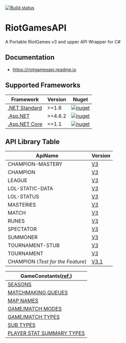 [![Build status](https://ci.appveyor.com/api/projects/status/ktka9cfk1rxe2mt3?svg=true)](https://ci.appveyor.com/project/msx752/riotgamesapi)

# RiotGamesAPI
A Portable RiotGames v3 and upper API Wrapper for C#

## Documentation
- https://riotgamesapi.readme.io

## Supported Frameworks
Framework | Version | Nuget
--- | --- | ---
[.NET Standard](https://github.com/msx752/RiotGamesAPI/tree/master/RiotGamesApi) | >=1.6 | [![nuget](https://img.shields.io/badge/Nuget-RiotGamesAPI-brightgreen.svg?style=flat&maxAge=259200)](https://www.nuget.org/packages/RiotGamesAPI)
[.Asp.NET](https://github.com/msx752/RiotGamesAPI/tree/master/RiotGamesApi.AspNet) | >=4.6.2 | [![nuget](https://img.shields.io/badge/Nuget-RiotGamesAPI.AspNet-brightgreen.svg?style=flat&maxAge=259200)](https://www.nuget.org/packages/RiotGamesAPI.AspNet)
[.Asp.NET Core](https://github.com/msx752/RiotGamesAPI/tree/master/RiotGamesApi.AspNetCore) | ==1.1 | [![nuget](https://img.shields.io/badge/Nuget-RiotGamesAPI.AspNetCore-brightgreen.svg?style=flat&maxAge=259200)](https://www.nuget.org/packages/RiotGamesAPI.AspNetCore)

## API Library Table
ApiName | Version
--- | ---
CHAMPION-MASTERY | [V3](https://github.com/msx752/RiotGamesApi/tree/master/RiotGamesApi/Libraries/Lol/v3/NonStaticEndPoints/ChampionMastery)
CHAMPION | [V3](https://github.com/msx752/RiotGamesApi/tree/master/RiotGamesApi/Libraries/Lol/v3/NonStaticEndPoints/Champion)
LEAGUE | [V3](https://github.com/msx752/RiotGamesApi/tree/master/RiotGamesApi/Libraries/Lol/v3/NonStaticEndPoints/League)
LOL-STATIC-DATA  | [V3](https://github.com/msx752/RiotGamesApi/tree/master/RiotGamesApi/Libraries/Lol/v3/StaticEndPoints)
LOL-STATUS | [V3](https://github.com/msx752/RiotGamesApi/tree/master/RiotGamesApi/Libraries/Lol/v3/StatusEndPoints)
MASTERIES | [V3](https://github.com/msx752/RiotGamesApi/tree/master/RiotGamesApi/Libraries/Lol/v3/NonStaticEndPoints/Mastery)
MATCH | [V3](https://github.com/msx752/RiotGamesApi/tree/master/RiotGamesApi/Libraries/Lol/v3/NonStaticEndPoints/Match)
RUNES | [V3](https://github.com/msx752/RiotGamesApi/tree/master/RiotGamesApi/Libraries/Lol/v3/NonStaticEndPoints/Rune)
SPECTATOR | [V3](https://github.com/msx752/RiotGamesApi/tree/master/RiotGamesApi/Libraries/Lol/v3/NonStaticEndPoints/Spectator)
SUMMONER | [V3](https://github.com/msx752/RiotGamesApi/tree/master/RiotGamesApi/Libraries/Lol/v3/NonStaticEndPoints/Summoner)
TOURNAMENT-STUB| [V3](https://github.com/msx752/RiotGamesApi/tree/master/RiotGamesApi/Libraries/Lol/v3/TournamentEndPoints)
TOURNAMENT | [V3](https://github.com/msx752/RiotGamesApi/tree/master/RiotGamesApi/Libraries/Lol/v3/TournamentEndPoints)
CHAMPION (*Test for the Feature*) | [V3.1](https://github.com/msx752/RiotGamesApi/tree/master/RiotGamesApi/Libraries/Lol/v31/NonStaticEndPoints/Champion)

GameConstants([ref.](https://developer.riotgames.com/game-constants.html)) |
--- |
[SEASONS](https://github.com/msx752/RiotGamesApi/tree/master/RiotGamesApi/Libraries/Lol/Enums/GameConstants/Season.cs) |
[MATCHMAKING QUEUES](https://github.com/msx752/RiotGamesApi/tree/master/RiotGamesApi/Libraries/Lol/Enums/GameConstants/MatchMakingQueue.cs) |
[MAP NAMES](https://github.com/msx752/RiotGamesApi/tree/master/RiotGamesApi/Libraries/Lol/Enums/GameConstants/MapName.cs) |
[GAME/MATCH MODES](https://github.com/msx752/RiotGamesApi/tree/master/RiotGamesApi/Libraries/Lol/Enums/GameConstants/GameMatchMode.cs) |
[GAME/MATCH TYPES](https://github.com/msx752/RiotGamesApi/tree/master/RiotGamesApi/Libraries/Lol/Enums/GameConstants/GameMatchType.cs) |
[SUB TYPES](https://github.com/msx752/RiotGamesApi/tree/master/RiotGamesApi/Libraries/Lol/Enums/GameConstants/SubType.cs) |
[PLAYER STAT SUMMARY TYPES](https://github.com/msx752/RiotGamesApi/tree/master/RiotGamesApi/Libraries/Lol/Enums/GameConstants/PlayerStatSummaryType.cs) |

